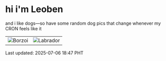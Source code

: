 # hi i'm Leoben

and i like dogs—so have some random dog pics that change whenever my CRON feels like it

|  |  |
|--------|----------|
| ![Borzoi](https://random-dog-vercel.vercel.app/api/random-borzoi?v=1751798856) | ![Labrador](https://random-dog-vercel.vercel.app/api/random-labrador?v=1751798856) |

Last updated: 2025-07-06 18:47 PHT
